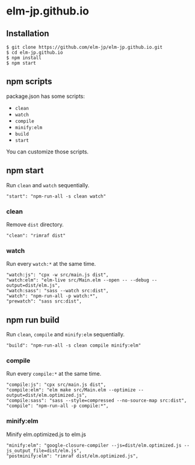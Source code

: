 # elm-jp.github.io


## Installation

```
$ git clone https://github.com/elm-jp/elm-jp.github.io.git
$ cd elm-jp.github.io
$ npm install
$ npm start
```


## npm scripts

package.json has some scripts:

- `clean`
- `watch`
- `compile`
- `minify:elm`
- `build`
- `start`

You can customize those scripts.


## npm start

Run `clean` and `watch` sequentially.

```
"start": "npm-run-all -s clean watch"
```

### clean

Remove `dist` directory.

```
"clean": "rimraf dist"
```

### watch

Run every `watch:*` at the same time.

```
"watch:js": "cpx -w src/main.js dist",
"watch:elm": "elm-live src/Main.elm --open -- --debug --output=dist/elm.js",
"watch:sass": "sass --watch src:dist",
"watch": "npm-run-all -p watch:*",
"prewatch": "sass src:dist",
```


## npm run build

Run `clean`, `compile` and `minify:elm` sequentially.

```
"build": "npm-run-all -s clean compile minify:elm"
```

### compile

Run every `compile:*` at the same time.

```
"compile:js": "cpx src/main.js dist",
"compile:elm": "elm make src/Main.elm --optimize --output=dist/elm.optimized.js",
"compile:sass": "sass --style=compressed --no-source-map src:dist",
"compile": "npm-run-all -p compile:*",
```

### minify:elm

Minify elm.optimized.js to elm.js

```
"minify:elm": "google-closure-compiler --js=dist/elm.optimized.js --js_output_file=dist/elm.js",
"postminify:elm": "rimraf dist/elm.optimized.js",
```
